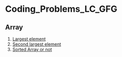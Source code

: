 # Coding_Problems_LC_GFG
## Array
  1. [Largest element](https://github.com/Yamini-Durga/Coding_Problems_LC_GFG/blob/main/Array/LargestElement.cpp)
  2. [Second largest element](https://github.com/Yamini-Durga/Coding_Problems_LC_GFG/blob/main/Array/SecondLargest.cpp) 
  3. [Sorted Array or not](https://github.com/Yamini-Durga/Coding_Problems_LC_GFG/blob/main/Array/isSorted.cpp)
